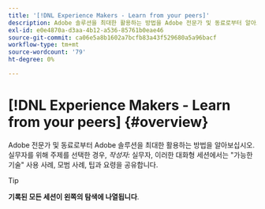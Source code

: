 ```yaml
---
title: '[!DNL Experience Makers - Learn from your peers]'
description: Adobe 솔루션을 최대한 활용하는 방법을 Adobe 전문가 및 동료로부터 알아보십시오. [!DNL Experience Makers - Learn from your peers] 는 가상 고객 학습 이벤트의 글로벌 시리즈로, 보다 깊이 있는 활동에 중점을 둡니다. [!DNL Adobe Experience Cloud] 솔루션.
exl-id: e0e4870a-d3aa-4b12-a536-85761b0eae46
source-git-commit: ca06e5a8b1602a7bcfb83a43f529680a5a96bacf
workflow-type: tm+mt
source-wordcount: '79'
ht-degree: 0%

---
```


# [!DNL Experience Makers - Learn from your peers] {#overview}

<!-- <img alt="Experience Makers Learn from your peers" src="./assets/skill-exchange.png" /> -->

Adobe 전문가 및 동료로부터 Adobe 솔루션을 최대한 활용하는 방법을 알아보십시오. 실무자를 위해 주제를 선택한 경우, _작성자:_ 실무자, 이러한 대화형 세션에서는 &quot;가능한 기술&quot; 사용 사례, 모범 사례, 팁과 요령을 공유합니다.

>[!TIP]
>
>**기록된 모든 세션이 왼쪽의 탐색에 나열됩니다**.

